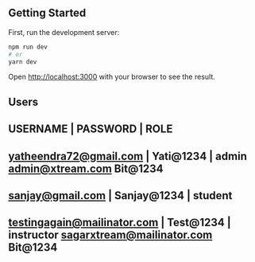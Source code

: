 ## Getting Started

First, run the development server:

```bash
npm run dev
# or
yarn dev
```
Open [http://localhost:3000](http://localhost:3000) with your browser to see the result.

Users
---------------------------------------------------------------------------
USERNAME                    |     PASSWORD             |       ROLE
---------------------------------------------------------------------------
yatheendra72@gmail.com      |     Yati@1234            |       admin
admin@xtream.com                  Bit@1234
---------------------------------------------------------------------------
sanjay@gmail.com            |     Sanjay@1234          |       student
---------------------------------------------------------------------------
testingagain@mailinator.com |     Test@1234            |       instructor
sagarxtream@mailinator.com        Bit@1234
---------------------------------------------------------------------------

